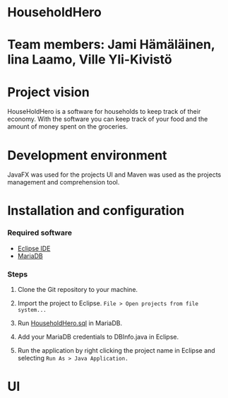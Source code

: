# HouseholdHero

# Team members: Jami Hämäläinen, Iina Laamo, Ville Yli-Kivistö

# Project vision

HouseHoldHero is a software for households to keep track of their economy.
With the software you can keep track of your food and the amount of money spent on the groceries.

# Development environment
JavaFX was used for the projects UI and Maven was used as the projects management and comprehension tool.


# Installation and configuration
### Required software
- [Eclipse IDE](https://www.eclipse.org/downloads/)
- [MariaDB](https://mariadb.org/download/)

### Steps

1. Clone the Git repository to your machine.

2. Import the project to Eclipse.
```File > Open projects from file system...```

3. Run [HouseholdHero.sql](documents/HouseholdHero.sql) in MariaDB.

4. Add your MariaDB credentials to DBInfo.java in Eclipse.

5. Run the application by right clicking the project name in Eclipse and selecting ```Run As > Java Application.```


# UI


